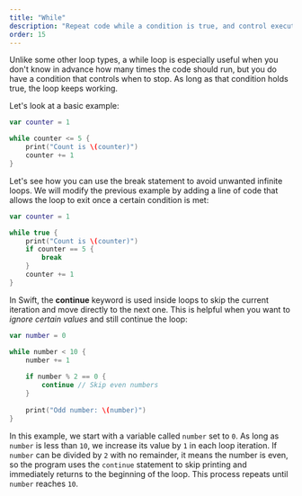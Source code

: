 ```yaml
---
title: "While"
description: "Repeat code while a condition is true, and control execution with break and continue to manage loop flow."
order: 15
---
```


Unlike some other loop types, a while loop is especially useful when you don't know in advance how many times the code should run, but you do have a condition that controls when to stop. As long as that condition holds true, the loop keeps working.

Let's look at a basic example: 

```swift
var counter = 1

while counter <= 5 {
    print("Count is \(counter)")
    counter += 1
}
```

Let's see how you can use the break statement to avoid unwanted infinite loops. We will modify the previous example by adding a line of code that allows the loop to exit once a certain condition is met:

```swift
var counter = 1

while true {
    print("Count is \(counter)")
    if counter == 5 {
        break
    }
    counter += 1
}
```

In Swift, the **continue** keyword is used inside loops to skip the current iteration and move directly to the next one. This is helpful when you want to _ignore certain values_ and still continue the loop:

```swift
var number = 0

while number < 10 {
    number += 1
    
    if number % 2 == 0 {
        continue // Skip even numbers
    }
    
    print("Odd number: \(number)")
}
```

In this example, we start with a variable called `number` set to `0`. As long as `number` is less than `10`, we increase its value by `1` in each loop iteration. If `number` can be divided by `2` with no remainder, it means the number is even, so the program uses the `continue` statement to skip printing and immediately returns to the beginning of the loop. This process repeats until `number` reaches `10`.

